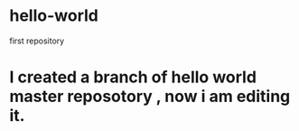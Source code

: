 # hello-world
first repository
# I created a branch of hello world master reposotory , now i am editing it.
